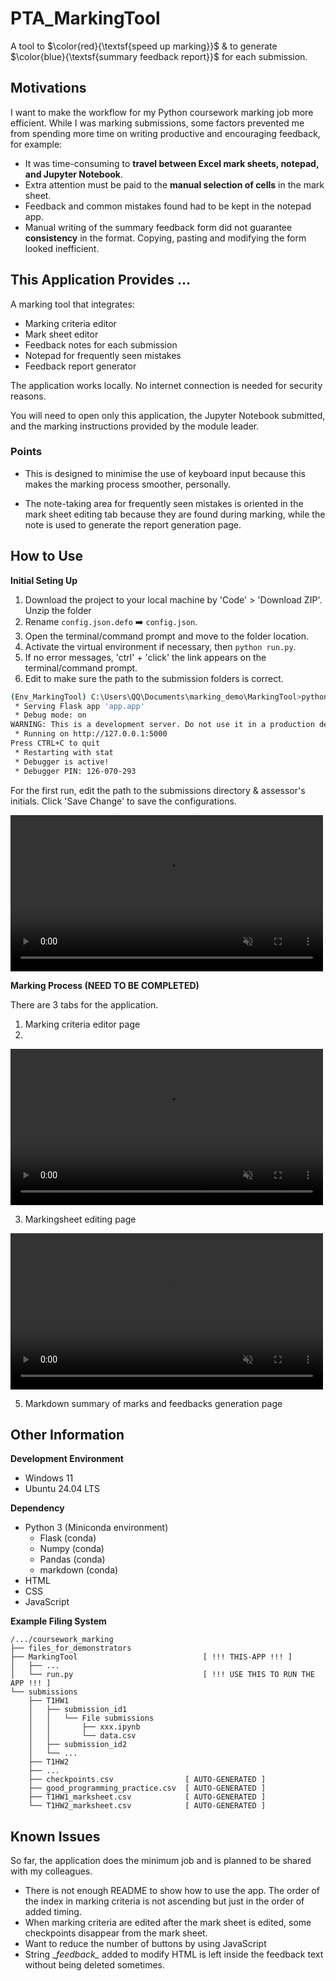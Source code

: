 # PTA_MarkingTool


A tool to $\color{red}{\textsf{speed up marking}}$ & to generate $\color{blue}{\textsf{summary feedback report}}$ for each submission. 

<h2>Motivations</h2>

I want to make the workflow for my Python coursework marking job more efficient. While I was marking submissions, some factors prevented me from spending more time on writing productive and encouraging feedback, for example:

- It was time-consuming to **travel between Excel mark sheets, notepad, and Jupyter Notebook**.
- Extra attention must be paid to the **manual selection of cells** in the mark sheet.
- Feedback and common mistakes found had to be kept in the notepad app.
- Manual writing of the summary feedback form did not guarantee **consistency** in the format. Copying, pasting and modifying the form looked inefficient.

<h2>This Application Provides ...</h2>

A marking tool that integrates:

- Marking criteria editor
- Mark sheet editor
- Feedback notes for each submission
- Notepad for frequently seen mistakes
- Feedback report generator

The application works locally. No internet connection is needed for security reasons.

You will need to open only this application, the Jupyter Notebook submitted, and the marking instructions provided by the module leader.

<h3>Points</h3>

- This is designed to minimise the use of keyboard input because this makes the marking process smoother, personally.

- The note-taking area for frequently seen mistakes is oriented in the mark sheet editing tab because they are found during marking, while the note is used to generate the report generation page. 


<h2>How to Use</h2>

**Initial Seting Up**

1. Download the project to your local machine by 'Code' > 'Download ZIP'. Unzip the folder
2. Rename `config.json.defo` ➡️ `config.json`.
3. Open the terminal/command prompt and move to the folder location.
4. Activate the virtual environment if necessary, then `python run.py`.
5. If no error messages, 'ctrl' + 'click' the link appears on the terminal/command prompt.
6. Edit to make sure the path to the submission folders is correct.

```bash
(Env_MarkingTool) C:\Users\QQ\Documents\marking_demo\MarkingTool>python run.py
 * Serving Flask app 'app.app'
 * Debug mode: on
WARNING: This is a development server. Do not use it in a production deployment. Use a production WSGI server instead.
 * Running on http://127.0.0.1:5000
Press CTRL+C to quit
 * Restarting with stat
 * Debugger is active!
 * Debugger PIN: 126-070-293
```


For the first run, edit the path to the submissions directory & assessor's initials. Click 'Save Change' to save the configurations.


<video src="https://github.com/user-attachments/assets/842c2961-15e1-4600-be47-2548757c0721" controls playsinline autoplay loop muted width="500"></video>

**Marking Process (NEED TO BE COMPLETED)**

There are 3 tabs for the application.
1. Marking criteria editor page
2. 
<video src="https://github.com/user-attachments/assets/1f203d72-21be-4a5b-8e34-61482fb627e2" controls playsinline autoplay loop muted width="500"></video>

3. Markingsheet editing page


<video src="https://github.com/user-attachments/assets/c1e0ff15-0e6e-4827-b0bd-4482e49a38f7" controls playsinline autoplay loop muted width="500"></video>


5. Markdown summary of marks and feedbacks generation page



<h2>Other Information</h2>

**Development Environment**
- Windows 11
- Ubuntu 24.04 LTS

**Dependency**
- Python 3 (Miniconda environment)
  - Flask (conda)
  - Numpy (conda)
  - Pandas (conda)
  - markdown (conda)
- HTML
- CSS
- JavaScript

**Example Filing System**
```
/.../coursework_marking
├── files_for_demonstrators
├── MarkingTool                            [ !!! THIS-APP !!! ]
│   ├── ...
│   └── run.py                             [ !!! USE THIS TO RUN THE APP !!! ]
└── submissions
	├── T1HW1
	│   ├── submission_id1
	│   │   └── File submissions
	│   │       ├── xxx.ipynb
	│   │       └── data.csv
	│   ├── submission_id2
	│   └── ...
	├── T1HW2
	├── ...
	├── checkpoints.csv                [ AUTO-GENERATED ]
	├── good_programming_practice.csv  [ AUTO-GENERATED ]
	├── T1HW1_marksheet.csv            [ AUTO-GENERATED ]
	└── T1HW2_marksheet.csv            [ AUTO-GENERATED ]
```

<h2>Known Issues</h2>

So far, the application does the minimum job and is planned to be shared with my colleagues.  

- There is not enough README to show how to use the app.
The order of the index in marking criteria is not ascending but just in the order of added timing.
- When marking criteria are edited after the mark sheet is edited, some checkpoints disappear from the mark sheet.
- Want to reduce the number of buttons by using JavaScript
- String \__feedback\__ added to modify HTML is left inside the feedback text without being deleted sometimes.
